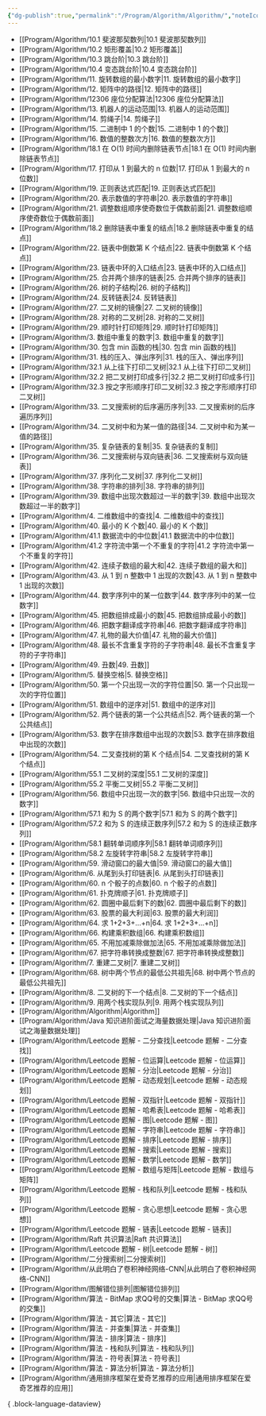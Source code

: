 ```yaml
---
{"dg-publish":true,"permalink":"/Program/Algorithm/Algorithm/","noteIcon":""}
---
```


- [[Program/Algorithm/10.1 斐波那契数列\|10.1 斐波那契数列]]
- [[Program/Algorithm/10.2 矩形覆盖\|10.2 矩形覆盖]]
- [[Program/Algorithm/10.3 跳台阶\|10.3 跳台阶]]
- [[Program/Algorithm/10.4 变态跳台阶\|10.4 变态跳台阶]]
- [[Program/Algorithm/11. 旋转数组的最小数字\|11. 旋转数组的最小数字]]
- [[Program/Algorithm/12. 矩阵中的路径\|12. 矩阵中的路径]]
- [[Program/Algorithm/12306 座位分配算法\|12306 座位分配算法]]
- [[Program/Algorithm/13. 机器人的运动范围\|13. 机器人的运动范围]]
- [[Program/Algorithm/14. 剪绳子\|14. 剪绳子]]
- [[Program/Algorithm/15. 二进制中 1 的个数\|15. 二进制中 1 的个数]]
- [[Program/Algorithm/16. 数值的整数次方\|16. 数值的整数次方]]
- [[Program/Algorithm/18.1 在 O(1) 时间内删除链表节点\|18.1 在 O(1) 时间内删除链表节点]]
- [[Program/Algorithm/17. 打印从 1 到最大的 n 位数\|17. 打印从 1 到最大的 n 位数]]
- [[Program/Algorithm/19. 正则表达式匹配\|19. 正则表达式匹配]]
- [[Program/Algorithm/20. 表示数值的字符串\|20. 表示数值的字符串]]
- [[Program/Algorithm/21. 调整数组顺序使奇数位于偶数前面\|21. 调整数组顺序使奇数位于偶数前面]]
- [[Program/Algorithm/18.2 删除链表中重复的结点\|18.2 删除链表中重复的结点]]
- [[Program/Algorithm/22. 链表中倒数第 K 个结点\|22. 链表中倒数第 K 个结点]]
- [[Program/Algorithm/23. 链表中环的入口结点\|23. 链表中环的入口结点]]
- [[Program/Algorithm/25. 合并两个排序的链表\|25. 合并两个排序的链表]]
- [[Program/Algorithm/26. 树的子结构\|26. 树的子结构]]
- [[Program/Algorithm/24. 反转链表\|24. 反转链表]]
- [[Program/Algorithm/27. 二叉树的镜像\|27. 二叉树的镜像]]
- [[Program/Algorithm/28. 对称的二叉树\|28. 对称的二叉树]]
- [[Program/Algorithm/29. 顺时针打印矩阵\|29. 顺时针打印矩阵]]
- [[Program/Algorithm/3. 数组中重复的数字\|3. 数组中重复的数字]]
- [[Program/Algorithm/30. 包含 min 函数的栈\|30. 包含 min 函数的栈]]
- [[Program/Algorithm/31. 栈的压入、弹出序列\|31. 栈的压入、弹出序列]]
- [[Program/Algorithm/32.1 从上往下打印二叉树\|32.1 从上往下打印二叉树]]
- [[Program/Algorithm/32.2 把二叉树打印成多行\|32.2 把二叉树打印成多行]]
- [[Program/Algorithm/32.3 按之字形顺序打印二叉树\|32.3 按之字形顺序打印二叉树]]
- [[Program/Algorithm/33. 二叉搜索树的后序遍历序列\|33. 二叉搜索树的后序遍历序列]]
- [[Program/Algorithm/34. 二叉树中和为某一值的路径\|34. 二叉树中和为某一值的路径]]
- [[Program/Algorithm/35. 复杂链表的复制\|35. 复杂链表的复制]]
- [[Program/Algorithm/36. 二叉搜索树与双向链表\|36. 二叉搜索树与双向链表]]
- [[Program/Algorithm/37. 序列化二叉树\|37. 序列化二叉树]]
- [[Program/Algorithm/38. 字符串的排列\|38. 字符串的排列]]
- [[Program/Algorithm/39. 数组中出现次数超过一半的数字\|39. 数组中出现次数超过一半的数字]]
- [[Program/Algorithm/4. 二维数组中的查找\|4. 二维数组中的查找]]
- [[Program/Algorithm/40. 最小的 K 个数\|40. 最小的 K 个数]]
- [[Program/Algorithm/41.1 数据流中的中位数\|41.1 数据流中的中位数]]
- [[Program/Algorithm/41.2 字符流中第一个不重复的字符\|41.2 字符流中第一个不重复的字符]]
- [[Program/Algorithm/42. 连续子数组的最大和\|42. 连续子数组的最大和]]
- [[Program/Algorithm/43. 从 1 到 n 整数中 1 出现的次数\|43. 从 1 到 n 整数中 1 出现的次数]]
- [[Program/Algorithm/44. 数字序列中的某一位数字\|44. 数字序列中的某一位数字]]
- [[Program/Algorithm/45. 把数组排成最小的数\|45. 把数组排成最小的数]]
- [[Program/Algorithm/46. 把数字翻译成字符串\|46. 把数字翻译成字符串]]
- [[Program/Algorithm/47. 礼物的最大价值\|47. 礼物的最大价值]]
- [[Program/Algorithm/48. 最长不含重复字符的子字符串\|48. 最长不含重复字符的子字符串]]
- [[Program/Algorithm/49. 丑数\|49. 丑数]]
- [[Program/Algorithm/5. 替换空格\|5. 替换空格]]
- [[Program/Algorithm/50. 第一个只出现一次的字符位置\|50. 第一个只出现一次的字符位置]]
- [[Program/Algorithm/51. 数组中的逆序对\|51. 数组中的逆序对]]
- [[Program/Algorithm/52. 两个链表的第一个公共结点\|52. 两个链表的第一个公共结点]]
- [[Program/Algorithm/53. 数字在排序数组中出现的次数\|53. 数字在排序数组中出现的次数]]
- [[Program/Algorithm/54. 二叉查找树的第 K 个结点\|54. 二叉查找树的第 K 个结点]]
- [[Program/Algorithm/55.1 二叉树的深度\|55.1 二叉树的深度]]
- [[Program/Algorithm/55.2 平衡二叉树\|55.2 平衡二叉树]]
- [[Program/Algorithm/56. 数组中只出现一次的数字\|56. 数组中只出现一次的数字]]
- [[Program/Algorithm/57.1 和为 S 的两个数字\|57.1 和为 S 的两个数字]]
- [[Program/Algorithm/57.2 和为 S 的连续正数序列\|57.2 和为 S 的连续正数序列]]
- [[Program/Algorithm/58.1 翻转单词顺序列\|58.1 翻转单词顺序列]]
- [[Program/Algorithm/58.2 左旋转字符串\|58.2 左旋转字符串]]
- [[Program/Algorithm/59. 滑动窗口的最大值\|59. 滑动窗口的最大值]]
- [[Program/Algorithm/6. 从尾到头打印链表\|6. 从尾到头打印链表]]
- [[Program/Algorithm/60. n 个骰子的点数\|60. n 个骰子的点数]]
- [[Program/Algorithm/61. 扑克牌顺子\|61. 扑克牌顺子]]
- [[Program/Algorithm/62. 圆圈中最后剩下的数\|62. 圆圈中最后剩下的数]]
- [[Program/Algorithm/63. 股票的最大利润\|63. 股票的最大利润]]
- [[Program/Algorithm/64. 求 1+2+3+...+n\|64. 求 1+2+3+...+n]]
- [[Program/Algorithm/66. 构建乘积数组\|66. 构建乘积数组]]
- [[Program/Algorithm/65. 不用加减乘除做加法\|65. 不用加减乘除做加法]]
- [[Program/Algorithm/67. 把字符串转换成整数\|67. 把字符串转换成整数]]
- [[Program/Algorithm/7. 重建二叉树\|7. 重建二叉树]]
- [[Program/Algorithm/68. 树中两个节点的最低公共祖先\|68. 树中两个节点的最低公共祖先]]
- [[Program/Algorithm/8. 二叉树的下一个结点\|8. 二叉树的下一个结点]]
- [[Program/Algorithm/9. 用两个栈实现队列\|9. 用两个栈实现队列]]
- [[Program/Algorithm/Algorithm\|Algorithm]]
- [[Program/Algorithm/Java 知识进阶面试之海量数据处理\|Java 知识进阶面试之海量数据处理]]
- [[Program/Algorithm/Leetcode 题解 - 二分查找\|Leetcode 题解 - 二分查找]]
- [[Program/Algorithm/Leetcode 题解 - 位运算\|Leetcode 题解 - 位运算]]
- [[Program/Algorithm/Leetcode 题解 - 分治\|Leetcode 题解 - 分治]]
- [[Program/Algorithm/Leetcode 题解 - 动态规划\|Leetcode 题解 - 动态规划]]
- [[Program/Algorithm/Leetcode 题解 - 双指针\|Leetcode 题解 - 双指针]]
- [[Program/Algorithm/Leetcode 题解 - 哈希表\|Leetcode 题解 - 哈希表]]
- [[Program/Algorithm/Leetcode 题解 - 图\|Leetcode 题解 - 图]]
- [[Program/Algorithm/Leetcode 题解 - 字符串\|Leetcode 题解 - 字符串]]
- [[Program/Algorithm/Leetcode 题解 - 排序\|Leetcode 题解 - 排序]]
- [[Program/Algorithm/Leetcode 题解 - 搜索\|Leetcode 题解 - 搜索]]
- [[Program/Algorithm/Leetcode 题解 - 数学\|Leetcode 题解 - 数学]]
- [[Program/Algorithm/Leetcode 题解 - 数组与矩阵\|Leetcode 题解 - 数组与矩阵]]
- [[Program/Algorithm/Leetcode 题解 - 栈和队列\|Leetcode 题解 - 栈和队列]]
- [[Program/Algorithm/Leetcode 题解 - 贪心思想\|Leetcode 题解 - 贪心思想]]
- [[Program/Algorithm/Leetcode 题解 - 链表\|Leetcode 题解 - 链表]]
- [[Program/Algorithm/Raft 共识算法\|Raft 共识算法]]
- [[Program/Algorithm/Leetcode 题解 - 树\|Leetcode 题解 - 树]]
- [[Program/Algorithm/二分搜索树\|二分搜索树]]
- [[Program/Algorithm/从此明白了卷积神经网络-CNN\|从此明白了卷积神经网络-CNN]]
- [[Program/Algorithm/图解错位排列\|图解错位排列]]
- [[Program/Algorithm/算法 - BitMap 求QQ号的交集\|算法 - BitMap 求QQ号的交集]]
- [[Program/Algorithm/算法 - 其它\|算法 - 其它]]
- [[Program/Algorithm/算法 - 并查集\|算法 - 并查集]]
- [[Program/Algorithm/算法 - 排序\|算法 - 排序]]
- [[Program/Algorithm/算法 - 栈和队列\|算法 - 栈和队列]]
- [[Program/Algorithm/算法 - 符号表\|算法 - 符号表]]
- [[Program/Algorithm/算法 - 算法分析\|算法 - 算法分析]]
- [[Program/Algorithm/通用排序框架在爱奇艺推荐的应用\|通用排序框架在爱奇艺推荐的应用]]

{ .block-language-dataview}